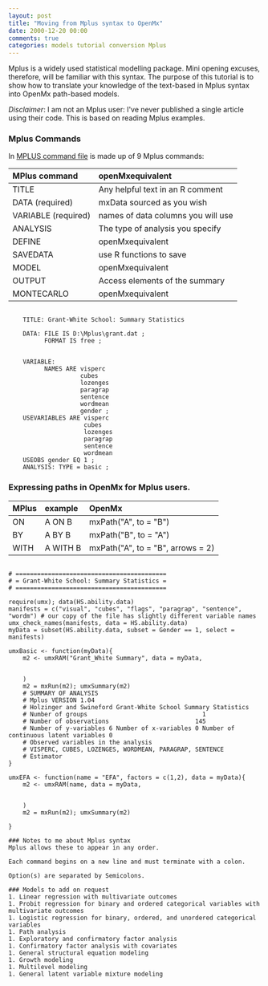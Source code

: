 ```yaml
---
layout: post
title: "Moving from Mplus syntax to OpenMx"
date: 2000-12-20 00:00
comments: true
categories: models tutorial conversion Mplus
---
```


<a name="top"></a>

Mplus is a widely used statistical modelling package. Mini opening excuses, therefore, will be familiar with this syntax.
The purpose of this tutorial is to show how to translate your knowledge of the text-based in Mplus syntax into OpenMx path-based models.

*Disclaimer*: I am not an Mplus user: I've never published a single article using their code. This is based on reading Mplus examples.
 
### Mplus Commands

In [MPLUS command file](http://www.statmodel.com/language.html) is made up of 9 Mplus commands:

| MPlus command       | openMxequivalent                   |
|:--------------------|:-----------------------------------|
| TITLE               | Any helpful text in an R comment   |
| DATA (required)     | mxData sourced as you wish         |
| VARIABLE (required) | names of data columns you will use |
| ANALYSIS            | The type of analysis you specify   |
| DEFINE              | openMxequivalent                   |
| SAVEDATA            | use R functions to save            |
| MODEL               | openMxequivalent                   |
| OUTPUT              | Access elements of the summary     |
| MONTECARLO          | openMxequivalent                   |


```splus
    
    TITLE: Grant-White School: Summary Statistics
    
    DATA: FILE IS D:\Mplus\grant.dat ;
          FORMAT IS free ;
    
    
    VARIABLE:
          NAMES ARE visperc
    	            cubes
    				lozenges
    				paragrap
    				sentence
    				wordmean
    				gender ;
    USEVARIABLES ARE visperc
                     cubes
                     lozenges
                     paragrap
      				 sentence
    				 wordmean
    USEOBS gender EQ 1 ;
    ANALYSIS: TYPE = basic ;

```

### Expressing paths in OpenMx for Mplus users.

| MPlus | example  | OpenMx                            |
|:------|:---------|:----------------------------------|
| ON    | A ON B   | mxPath("A", to = "B")             |
| BY    | A BY B   | mxPath("B", to = "A")             |
| WITH  | A WITH B | mxPath("A", to = "B", arrows = 2) |


```splus

# ==========================================
# = Grant-White School: Summary Statistics =
# ==========================================

require(umx); data(HS.ability.data)
manifests = c("visual", "cubes", "flags", "paragrap", "sentence", "wordm") # our copy of the file has slightly different variable names
umx_check_names(manifests, data = HS.ability.data)
myData = subset(HS.ability.data, subset = Gender == 1, select = manifests)

umxBasic <- function(myData){
	m2 <- umxRAM("Grant_White Summary", data = myData,
	
	
	)
	m2 = mxRun(m2); umxSummary(m2)
	# SUMMARY OF ANALYSIS
	# Mplus VERSION 1.04
	# Holzinger and Swineford Grant-White School Summary Statistics
	# Number of groups                                1
	# Number of observations                        145
	# Number of y-variables 6 Number of x-variables 0 Number of continuous latent variables 0
	# Observed variables in the analysis
	# VISPERC, CUBES, LOZENGES, WORDMEAN, PARAGRAP, SENTENCE
	# Estimator		
}

umxEFA <- function(name = "EFA", factors = c(1,2), data = myData){
	m2 <- umxRAM(name, data = myData,
	
	
	)
	m2 = mxRun(m2); umxSummary(m2)
	
}

### Notes to me about Mplus syntax
Mplus allows these to appear in any order.

Each command begins on a new line and must terminate with a colon.

Option(s) are separated by Semicolons.

### Models to add on request
1. Linear regression with multivariate outcomes
1. Probit regression for binary and ordered categorical variables with multivariate outcomes
1. Logistic regression for binary, ordered, and unordered categorical variables
1. Path analysis
1. Exploratory and confirmatory factor analysis
1. Confirmatory factor analysis with covariates
1. General structural equation modeling
1. Growth modeling
1. Multilevel modeling
1. General latent variable mixture modeling

```
